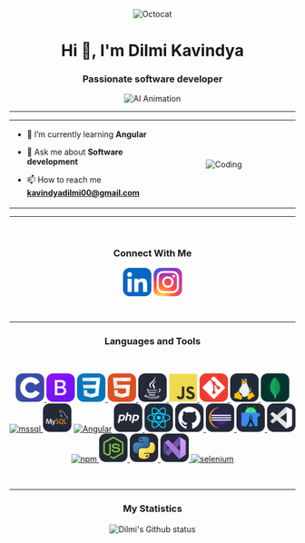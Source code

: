 <p align="center">
  <img src="https://octodex.github.com/images/original.png" alt="Octocat" width="200"/>
</p>

<h1 align="center">Hi 👋, I'm Dilmi Kavindya</h1>
<h3 align="center">Passionate software developer</h3>

<!-- 🔹 AI Colorful Animated Video/GIF -->
<p align="center">
  <img src="AI-animated.gif" alt="AI Animation" width="500"/>
</p>

---

<table align="center">
<tr border="none">
<td width="50%" align="left">
  
- 🌱 I’m currently learning **Angular**

- 💬 Ask me about **Software development**

- 📫 How to reach me **kavindyadilmi00@gmail.com**

</td>
<td width="50%" align="center">

  <img align="center" alt="Coding" width="450" src="https://repository-images.githubusercontent.com/588181932/e36ec678-7984-4cdd-8e4c-a3932772ff8e">

</td>
</tr>
</table>

---

<br> 
<h3 align="center">Connect With Me</h3>
<p align="center">
<a href="https://www.linkedin.com/in/Dilmi-Kavindya" target="blank"><img align="center" src="https://github.com/tandpfun/skill-icons/raw/main/icons/LinkedIn.svg?raw=true" alt="dilmi" height="50" width="50" /></a>
<a href="https://instagram.com/dilmi_k01" target="blank"><img align="center" src="https://github.com/tandpfun/skill-icons/raw/main/icons/Instagram.svg" alt="dilmi" height="50" width="50"/></a>
</p>

<br>

---

<h3 align="center">Languages and Tools</h3><br>
<p align="center">
<a href="https://www.cprogramming.com/" target="_blank" rel="noreferrer"> <img src="https://github.com/tandpfun/skill-icons/raw/main/icons/C.svg" alt="c" width="50" height="50"/> </a>
<a href="https://getbootstrap.com" target="_blank" rel="noreferrer"> <img src="https://github.com/tandpfun/skill-icons/raw/main/icons/Bootstrap.svg" alt="bootstrap" width="50" height="50"/></a> 
<a href="https://www.w3schools.com/css/" target="_blank" rel="noreferrer"> <img src="https://github.com/tandpfun/skill-icons/raw/main/icons/CSS.svg" alt="css3" width="50" height="50"/> </a>
<a href="https://www.w3.org/html/" target="_blank" rel="noreferrer"> <img src="https://github.com/tandpfun/skill-icons/raw/main/icons/HTML.svg" alt="html5" width="50" height="50"/> </a> 
<a href="https://www.java.com" target="_blank" rel="noreferrer"> <img src="https://github.com/tandpfun/skill-icons/raw/main/icons/Java-Dark.svg" alt="java" width="50" height="50"/> </a> 
<a href="https://developer.mozilla.org/en-US/docs/Web/JavaScript" target="_blank" rel="noreferrer"><img src="https://raw.githubusercontent.com/devicons/devicon/master/icons/javascript/javascript-original.svg" alt="javascript" width="50" height="50"/> </a> 
<a href="https://git-scm.com/" target="_blank" rel="noreferrer"> <img src="https://github.com/tandpfun/skill-icons/raw/main/icons/Git.svg" alt="git" width="50" height="50"/> </a>
<a href="https://www.linux.org/" target="_blank" rel="noreferrer"> <img src="https://github.com/tandpfun/skill-icons/raw/main/icons/Linux-Dark.svg" alt="linux" width="50" height="50"/> </a> 
<a href="https://www.mongodb.com/" target="_blank" rel="noreferrer"> <img src="https://github.com/tandpfun/skill-icons/raw/main/icons/MongoDB.svg" alt="mongodb" width="50" height="50"/> </a> 
<a href="https://www.microsoft.com/en-us/sql-server" target="_blank" rel="noreferrer"> <img src="https://github.com/marwin1991/profile-technology-icons/assets/19180175/3b371807-db7c-45b4-8720-c0cfc901680a" alt="mssql" width="50" height="50"/> </a> 
<a href="https://www.mysql.com/" target="_blank" rel="noreferrer"> <img src="https://github.com/tandpfun/skill-icons/raw/main/icons/MySQL-Dark.svg" alt="mysql" width="50" height="50"/></a>
<a href="https://angular.io/" target="_blank"><img src="https://cdn.jsdelivr.net/gh/devicons/devicon/icons/angularjs/angularjs-original.svg" alt="Angular" width="50" height="50"/></a>
<a href="https://www.php.net" target="_blank" rel="noreferrer"> <img src="https://github.com/tandpfun/skill-icons/raw/main/icons/PHP-Dark.svg" alt="php" width="50" height="50"/> </a> 
<a href="https://reactjs.org/" target="_blank" rel="noreferrer"> <img src="https://github.com/tandpfun/skill-icons/raw/main/icons/React-Dark.svg" alt="react" width="50" height="50"/></a>
<a href="https://github.com" target="_blank" rel="noreferrer"> <img src="https://github.com/tandpfun/skill-icons/raw/main/icons/Github-Dark.svg" alt="github" width="50" height="50"/> </a>
<a href="https://eclipse.org" target="_blank" rel="noreferrer"> <img src="https://github.com/tandpfun/skill-icons/raw/main/icons/Eclipse-Dark.svg" alt="eclipse" width="50" height="50"/> </a>
<a href="https://developer.android.com/studio" target="_blank" rel="noreferrer"> <img src="https://github.com/tandpfun/skill-icons/raw/main/icons/AndroidStudio-Dark.svg" alt="android studio" width="50" height="50"/> </a>
<a href="#" target="_blank" rel="noreferrer"> <img src="https://github.com/tandpfun/skill-icons/raw/main/icons/VSCode-Dark.svg" alt="VS Code" width="50" height="50"/> </a>
<a href="#" target="_blank" rel="noreferrer"> <img src="https://user-images.githubusercontent.com/25181517/121401671-49102800-c959-11eb-9f6f-74d49a5e1774.png" alt="npm" width="50" height="50"/> </a>
<a href="#" target="_blank" rel="noreferrer"> <img src="https://github.com/tandpfun/skill-icons/raw/main/icons/NodeJS-Dark.svg" alt="NodeJS" width="50" height="50"/> </a>
<a href="#" target="_blank" rel="noreferrer"> <img src="https://github.com/tandpfun/skill-icons/raw/main/icons/Python-Dark.svg" alt="Python" width="50" height="50"/> </a>
<a href="#" target="_blank" rel="noreferrer"> <img src="https://github.com/tandpfun/skill-icons/raw/main/icons/VisualStudio-Dark.svg" alt="Visual Studio" width="50" height="50"/> </a>
<a href="https://www.selenium.dev" target="_blank" rel="noreferrer"> <img src="https://raw.githubusercontent.com/detain/svg-logos/780f25886640cef088af994181646db2f6b1a3f8/svg/selenium-logo.svg" alt="selenium" width="50" height="50"/> </a>
</p>

<br>

---

<h3 align="center">My Statistics</h3>
<p align="center">
<img align="center" src="https://github-readme-stats.vercel.app/api?username=DilmiKavindya&include_all_commits=true&count_private=true&show_icons=true&line_height=20&title_color=7A7ADB&icon_color=2234AE&text_color=D3D3D3&bg_color=0,000000,130F40" alt="Dilmi's Github status">
<br>
</p>
